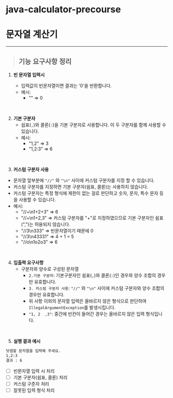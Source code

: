 # java-calculator-precourse



# 문자열 계산기

---



>## 기능 요구사항 정리



1. **빈 문자열 입력시**

   - 입력값이 빈문자열이면 결과는 '0'을 반환합니다.
   - 예시: 
     - "" => 0


<br> 


2. **기본 구분자**
   - 쉽표(`,`)와 콜론(`:`)을 기본 구분자로 사용합니다. 이 두 구분자를 함께 사용할 수 있습니다.
   - 예시:
     - "1,2" => 3
     - "1,2:3" => 6

<br> 

3.  **커스텀 구분자 사용**
   - 문자열 앞부분에 `"//"` 와 `"\n"` 사이에 커스텀 구분자를 지정 할 수 있습니다.
   - 커스텀 구분자를 지정하면 기본 구분자(쉼표, 콜론)는 사용하지 않습니다.
   - 커스텀 구분자는 특정 형식에 제한이 없는 걸로 판단하고 숫자, 문자, 특수 문자 등을 사용할 수 있습니다.
   - 예시:
     - "//+\n1+2+3" => 6
     - "//+\n1+2,3" =>  커스텀 구분자를 "+"로 지정하였으므로 기본 구분자인 쉼표(",")는 허용되지 않습니다.
     - "//3\n333"  => 빈문자열이기 때문에 0
     - "//3\n43331" => 4 + 1 = 5
     - "//o\n1o2o3" => 6

<br> 

4. **입출력 요구사항**
   - 구분자와 양수로 구성된 문자열
     - `2.기본 구분자`: 기본구분자인 쉼표(`,`)와 콜론(`:`)인 경우와 양수 조합의 경우만 유효합니다.
     - `3. 커스텀 구분자 사용`:   `"//"` 와 `"\n"` 사이에 커스텀 구분자와 양수 조합의 경우만 유효합니다.
     - 위 사항 이외의 문자열 입력은 올바르지 않은 형식으로 판단하여 `IllegalArgumentException`를 발생시킵니다.
     - `"1, 2  ,3"`: 중간에 빈칸이 들어간 경우는 올바르지 않은 입력 형식입니다.

<br> 

5. **실행 결과 예시**
```bash
덧셈할 문자열을 입력해 주세요.
1,2:3
결과 : 6

```

- [ ] 빈문자열 입력 시 처리
- [ ] 기본 구분자(쉼표, 콜론) 처리
- [ ] 커스텀 구준자 처리
- [ ] 잘못된 입력 형식 처리